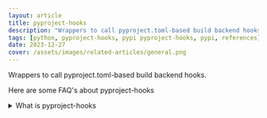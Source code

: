 ```yaml
---
layout: article
title: pyproject-hooks
description: "Wrappers to call pyproject.toml-based build backend hooks."
tags: [python, pyproject-hooks, pypi pyproject-hooks, pypi, references]
date: 2023-12-27
cover: /assets/images/related-articles/general.png
---
```


Wrappers to call pyproject.toml-based build backend hooks.

Here are some FAQ's about pyproject-hooks
<details>
<summary>What is pyproject-hooks</summary>
Wrappers to call pyproject.toml-based build backend hooks.
</details>
